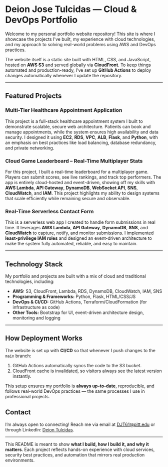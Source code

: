 # Deion Jose Tulcidas — Cloud & DevOps Portfolio

Welcome to my personal portfolio website repository! This site is where I showcase the projects I've built, my experience with cloud technologies, and my approach to solving real-world problems using AWS and DevOps practices.  

The website itself is a static site built with HTML, CSS, and JavaScript, hosted on **AWS S3** and served globally via **CloudFront**. To keep things automated and production-ready, I’ve set up **GitHub Actions** to deploy changes automatically whenever I update the repository.  

---

## Featured Projects

### Multi-Tier Healthcare Appointment Application
This project is a full-stack healthcare appointment system I built to demonstrate scalable, secure web architecture. Patients can book and manage appointments, while the system ensures high availability and data security. I designed it using **EC2**, **RDS**, **VPC**, **ALB**, **Flask**, and **Python**, with an emphasis on best practices like load balancing, database redundancy, and private networking.  

### Cloud Game Leaderboard – Real-Time Multiplayer Stats
For this project, I built a real-time leaderboard for a multiplayer game. Players can submit scores, see live rankings, and track top performers. The app is entirely cloud-hosted and event-driven, showing off my skills with **AWS Lambda**, **API Gateway**, **DynamoDB**, **WebSocket API**, **SNS**, **CloudWatch**, and **IAM**. This project highlights my ability to design systems that scale efficiently while remaining secure and observable.  

### Real-Time Serverless Contact Form
This is a serverless web app I created to handle form submissions in real time. It leverages **AWS Lambda**, **API Gateway**, **DynamoDB**, **SNS**, and **CloudWatch** to capture, notify, and monitor submissions. I implemented **least-privilege IAM roles** and designed an event-driven architecture to make the system fully automated, reliable, and easy to maintain.  

---

## Technology Stack
My portfolio and projects are built with a mix of cloud and traditional technologies, including:  

- **AWS:** S3, CloudFront, Lambda, RDS, DynamoDB, CloudWatch, IAM, SNS  
- **Programming & Frameworks:** Python, Flask, HTML/CSS/JS  
- **DevOps & CI/CD:** GitHub Actions, Terraform/CloudFormation (for infrastructure as code)  
- **Other Tools:** Bootstrap for UI, event-driven architecture design, monitoring and logging  

---

## How Deployment Works
The website is set up with **CI/CD** so that whenever I push changes to the `main` branch:  
1. GitHub Actions automatically syncs the code to the S3 bucket.  
2. CloudFront cache is invalidated, so visitors always see the latest version instantly.  

This setup ensures my portfolio is **always up-to-date**, reproducible, and follows real-world DevOps practices — the same processes I use in professional projects.  

## Contact
I’m always open to connecting! Reach me via email at [DJT61@pitt.edu](mailto:DJT61@pitt.edu) or through LinkedIn: [Deion Tulcidas](https://www.linkedin.com/in/deion-tulcidas-5a52a6200/).  

---

This README is meant to show **what I build, how I build it, and why it matters**. Each project reflects hands-on experience with cloud services, security best practices, and automation that mirrors real production environments.
